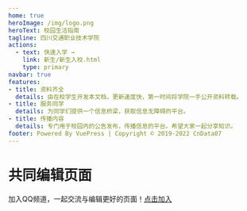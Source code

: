 ```yaml
---
home: true
heroImage: /img/logo.png
heroText: 校园生活指南
tagline: 四川交通职业技术学院
actions:
  - text: 快速入学 →
    link: 新生/新生入校.html
    type: primary
navbar: true
features:
- title: 资料齐全
  details: 由在校学生开发本文档，更新速度快，第一时间将学院一手公开资料转载。
- title: 服务同学
  details: 为同学们提供一个信息桥梁，获取信息无障碍的平台。
- title: 传播内容
  details: 专门用于校园内的公告发布，传播信息的平台。希望大家一起分享知识。
footer: Powered By VuePress | Copyright © 2019-2022 CnData07
---
```

# 共同编辑页面

加入QQ频道，一起交流与编辑更好的页面！[点击加入](https://qun.qq.com/qqweb/qunpro/share?_wv=3&_wwv=128&appChannel=share&inviteCode=6jrMa&appChannel=share&businessType=9&from=246610&biz=ka')


